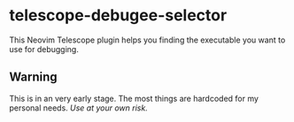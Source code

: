 # telescope-debugee-selector

This Neovim Telescope plugin helps you finding the executable you want to use for debugging.

## Warning

This is in an very early stage. The most things are hardcoded for my personal needs.
_Use at your own risk._



